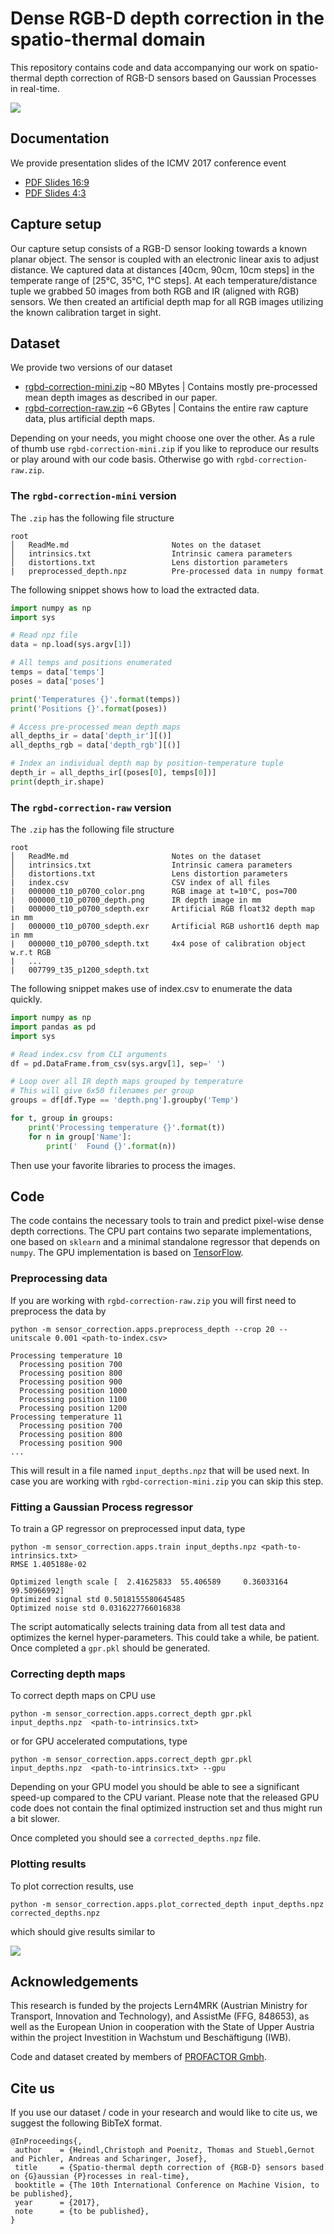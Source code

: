 # Dense RGB-D depth correction in the spatio-thermal domain

This repository contains code and data accompanying our work on spatio-thermal depth correction of RGB-D sensors based on Gaussian Processes in real-time.

![](etc/correction_t17_p1200.png)

## Documentation

We provide presentation slides of the ICMV 2017 conference event
 - [PDF Slides 16:9](etc/rgbd-correction-slides-169.pdf)
 - [PDF Slides 4:3](etc/rgbd-correction-slides-43.pdf)

## Capture setup

Our capture setup consists of a RGB-D sensor looking towards a known planar object. The sensor is coupled with an electronic linear axis to adjust distance. We captured data at distances [40cm, 90cm, 10cm steps] in the temperate range of [25°C, 35°C, 1°C steps]. At each temperature/distance tuple we grabbed 50 images from both RGB and IR (aligned with RGB) sensors. We then created an artificial depth map for all RGB images utilizing the known calibration target in sight.

## Dataset

We provide two versions of our dataset
- [rgbd-correction-mini.zip](https://s3.eu-central-1.amazonaws.com/rgbd-correction/rgbd-correction-mini.zip) ~80 MBytes | Contains mostly pre-processed mean depth images as described in our paper.
- [rgbd-correction-raw.zip](https://s3.eu-central-1.amazonaws.com/rgbd-correction/rgbd-correction-raw.zip) ~6 GBytes | Contains the entire raw capture data, plus artificial depth maps.

Depending on your needs, you might choose one over the other. As a rule of thumb use `rgbd-correction-mini.zip` if you like to reproduce our results or play around with our code basis. Otherwise go with `rgbd-correction-raw.zip`.

### The `rgbd-correction-mini` version

The `.zip` has the following file structure
```
root
│   ReadMe.md                       Notes on the dataset
│   intrinsics.txt                  Intrinsic camera parameters
│   distortions.txt                 Lens distortion parameters
|   preprocessed_depth.npz          Pre-processed data in numpy format
```

The following snippet shows how to load the extracted data.

```python
import numpy as np
import sys

# Read npz file
data = np.load(sys.argv[1])    

# All temps and positions enumerated
temps = data['temps']
poses = data['poses']    

print('Temperatures {}'.format(temps))
print('Positions {}'.format(poses))

# Access pre-processed mean depth maps
all_depths_ir = data['depth_ir'][()]
all_depths_rgb = data['depth_rgb'][()]

# Index an individual depth map by position-temperature tuple
depth_ir = all_depths_ir[(poses[0], temps[0])]
print(depth_ir.shape)
```

### The `rgbd-correction-raw` version

The `.zip` has the following file structure
```
root
│   ReadMe.md                       Notes on the dataset
│   intrinsics.txt                  Intrinsic camera parameters
│   distortions.txt                 Lens distortion parameters
|   index.csv                       CSV index of all files
|   000000_t10_p0700_color.png      RGB image at t=10°C, pos=700
|   000000_t10_p0700_depth.png      IR depth image in mm
|   000000_t10_p0700_sdepth.exr     Artificial RGB float32 depth map in mm
|   000000_t10_p0700_sdepth.exr     Artificial RGB ushort16 depth map in mm
|   000000_t10_p0700_sdepth.txt     4x4 pose of calibration object w.r.t RGB
|   ...
|   007799_t35_p1200_sdepth.txt
```

The following snippet makes use of index.csv to enumerate the data quickly.

```python
import numpy as np
import pandas as pd
import sys

# Read index.csv from CLI arguments
df = pd.DataFrame.from_csv(sys.argv[1], sep=' ')

# Loop over all IR depth maps grouped by temperature
# This will give 6x50 filenames per group
groups = df[df.Type == 'depth.png'].groupby('Temp')

for t, group in groups:
    print('Processing temperature {}'.format(t))
    for n in group['Name']:
        print('  Found {}'.format(n))
```

Then use your favorite libraries to process the images.

## Code

The code contains the necessary tools to train and predict pixel-wise dense depth corrections. The CPU part contains two separate implementations, one based on `sklearn` and a minimal standalone regressor that depends on `numpy`. The GPU implementation is based on [TensorFlow](https://www.tensorflow.org/).

### Preprocessing data

If you are working with `rgbd-correction-raw.zip` you will first need to preprocess
the data by 

```
python -m sensor_correction.apps.preprocess_depth --crop 20 --unitscale 0.001 <path-to-index.csv>

Processing temperature 10
  Processing position 700
  Processing position 800
  Processing position 900
  Processing position 1000
  Processing position 1100
  Processing position 1200
Processing temperature 11
  Processing position 700
  Processing position 800
  Processing position 900
...
```

This will result in a file named `input_depths.npz` that will be used next. In case you are working with `rgbd-correction-mini.zip` you can skip this step.

### Fitting a Gaussian Process regressor

To train a GP regressor on preprocessed input data, type

```
python -m sensor_correction.apps.train input_depths.npz <path-to-intrinsics.txt>
RMSE 1.405188e-02

Optimized length scale [  2.41625833  55.406589     0.36033164  99.50966992]
Optimized signal std 0.5018155580645485
Optimized noise std 0.0316227766016838
```

The script automatically selects training data from all test data and optimizes the kernel hyper-parameters. This could take a while, be patient. Once completed a `gpr.pkl` should be generated.

### Correcting depth maps

To correct depth maps on CPU use

```
python -m sensor_correction.apps.correct_depth gpr.pkl input_depths.npz  <path-to-intrinsics.txt>
```

or for GPU accelerated computations, type

```
python -m sensor_correction.apps.correct_depth gpr.pkl input_depths.npz  <path-to-intrinsics.txt> --gpu
```

Depending on your GPU model you should be able to see a significant speed-up compared to the CPU variant. Please note that the released GPU code does not contain the final optimized instruction set and thus might run a bit slower. 

Once completed you should see a `corrected_depths.npz` file.

### Plotting results

To plot correction results, use 

```
python -m sensor_correction.apps.plot_corrected_depth input_depths.npz corrected_depths.npz
```

which should give results similar to

![](etc/correction_t17_p1200.png)

## Acknowledgements
This research is funded by the projects Lern4MRK (Austrian Ministry for Transport, Innovation and Technology), and AssistMe (FFG, 848653), as well as the European Union in cooperation with the State of Upper Austria within the project Investition in Wachstum und Beschäftigung (IWB).

Code and dataset created by members of [PROFACTOR Gmbh](http://www.profactor.at).

## Cite us
If you use our dataset / code in your research and would like to cite us, we suggest the following BibTeX format.

```
@InProceedings{,
 author    = {Heindl,Christoph and Poenitz, Thomas and Stuebl,Gernot and Pichler, Andreas and Scharinger, Josef},
 title     = {Spatio-thermal depth correction of {RGB-D} sensors based on {G}aussian {P}rocesses in real-time},
 booktitle = {The 10th International Conference on Machine Vision, to be published},
 year      = {2017},
 note      = {to be published},
}
```

